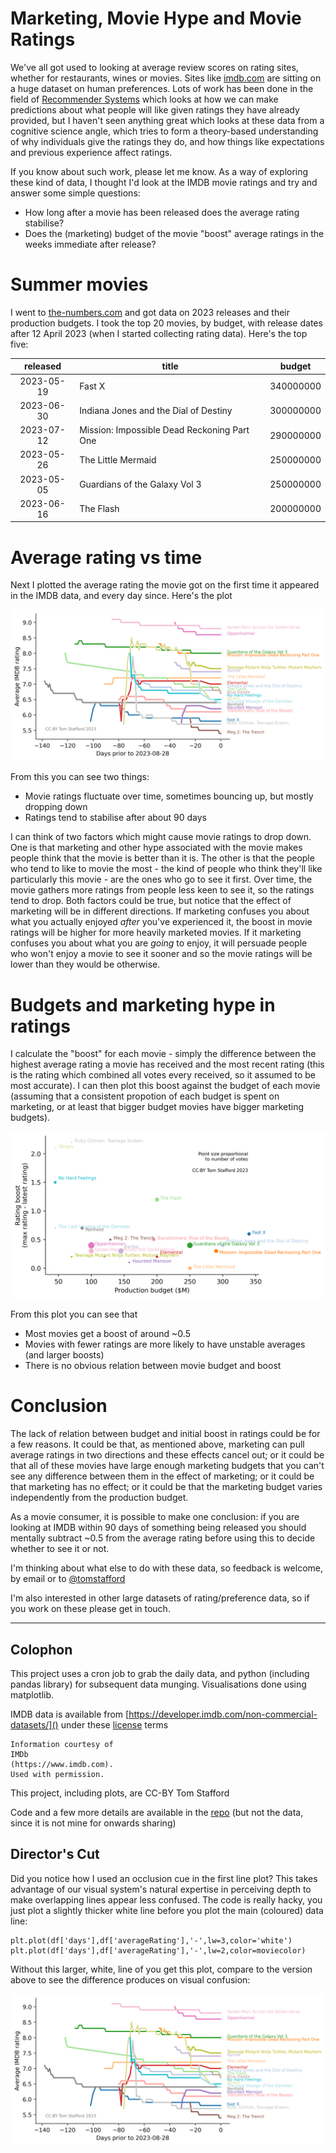 # Marketing, Movie Hype and Movie Ratings

We've all got used to looking at average review scores on rating sites, whether for restaurants, wines or movies. Sites like [imdb.com](imdb.com) are sitting on a huge dataset on human preferences. Lots of work has been done in the field of [Recommender Systems](https://en.wikipedia.org/wiki/Recommender_system) which looks at how we can make predictions about what people will like given ratings they have already provided, but I haven't seen anything great which looks at these data from a cognitive science angle, which tries to form a theory-based understanding  of why individuals give the ratings they do, and how things like expectations and previous experience affect ratings. 

If you know about such work, please let me know. As a way of exploring these kind of data, I thought I'd look at the IMDB movie ratings and try and answer some simple questions:

* How long after a movie has been released does the average rating stabilise?
* Does the (marketing) budget of the movie "boost" average ratings in the weeks immediate after release?


# Summer movies

I went to [the-numbers.com](https://www.the-numbers.com/movie/budgets/all) and got data on 2023 releases and their production budgets. I took the top 20 movies, by budget, with release dates after 12 April 2023 (when I started collecting rating data). Here's the top five:

|   released   | title                                      |   budget   |
|:------------:|--------------------------------------------|:----------:|
|  2023-05-19  | Fast X                                     | 340000000  |
|  2023-06-30  | Indiana Jones and the Dial of Destiny     | 300000000  |
|  2023-07-12  | Mission: Impossible Dead Reckoning Part One | 290000000  |
|  2023-05-26  | The Little Mermaid                         | 250000000  |
|  2023-05-05  | Guardians of the Galaxy Vol 3             | 250000000  |
|  2023-06-16  | The Flash                                 | 200000000  |


# Average rating vs time

Next I plotted the average rating the movie got on the first time it appeared in the IMDB data, and every day since. Here's the plot

![](plots/average_ratings.png)

From this you can see two things:

* Movie ratings fluctuate over time, sometimes bouncing up, but mostly dropping down
* Ratings tend to stabilise after about 90 days

I can think of two factors which might cause movie ratings to drop down. One is that marketing and other hype associated with the movie makes people think that the movie is better than it is. The other is that the people who tend to like to movie the most - the kind of people who think they'll like particularly this movie - are the ones who go to see it first. Over time, the movie gathers more ratings from people less keen to see it, so the ratings tend to drop. Both factors could be true, but notice that the effect of marketing will be in different directions. If marketing confuses you about what you actually enjoyed *after* you've experienced it, the boost in movie ratings will be higher for more heavily marketed movies. If it marketing confuses you about what you are *going* to enjoy, it will persuade people who won't enjoy a movie to see it sooner and so the movie ratings will be lower than they would be otherwise.


# Budgets and marketing hype in ratings

I calculate the "boost" for each movie - simply the difference between the highest average rating a movie has received and the most recent rating (this is the rating which combined all votes every received, so it assumed to be most accurate). I can then plot this boost against the budget of each movie (assuming that a consistent propotion of each budget is spent on marketing, or at least that bigger budget movies have bigger marketing budgets).

 ![](plots/boost.png)
 
 From this plot you can see that
 
 * Most movies get a boost of around ~0.5
 * Movies with fewer ratings are more likely to have unstable averages (and larger boosts)
 * There is no obvious relation between movie budget and boost
 
# Conclusion
 
The lack of relation between budget and initial boost in ratings could be for a few reasons. It could be that, as mentioned above, marketing can pull average ratings in two directions and these effects cancel out; or it could be that all of these movies have large enough marketing budgets that you can't see any difference between them in the effect of marketing; or it could be that marketing has no effect; or it could be that the marketing budget varies independently from the production budget.
 
As a movie consumer, it is possible to make one conclusion: if you are looking at IMDB within 90 days of something being released you should mentally subtract ~0.5 from the average rating before using this to decide whether to see it or not.
 
I'm thinking about what else to do with these data, so feedback is welcome, by email or to [@tomstafford](https://mastodon.online/@tomstafford)

I'm also interested in other large datasets of rating/preference data, so if you work on these please get in touch.

---

## Colophon

This project uses a cron job to grab the daily data, and python (including pandas library) for subsequent data munging. Visualisations done using matplotlib.

IMDB data is available from [https://developer.imdb.com/non-commercial-datasets/]() under these [license](imdb_LICENSE.txt) terms

    Information courtesy of
    IMDb
    (https://www.imdb.com).
    Used with permission.

This project, including plots, are CC-BY Tom Stafford

Code and a few more details are available in the [repo](https://github.com/tomstafford/imdb) (but not the data, since it is not mine for onwards sharing)

## Director's Cut

Did you notice how I used an occlusion cue in the first line plot? This takes advantage of our visual system's natural expertise in perceiving depth to make overlapping lines appear less confused. The code is really hacky, you just plot a slightly thicker white line before you plot the main (coloured) data line:

```
plt.plot(df['days'],df['averageRating'],'-',lw=3,color='white')
plt.plot(df['days'],df['averageRating'],'-',lw=2,color=moviecolor)   
```

Without this larger, white, line of you get this plot, compare to the version above to see the difference produces on visual confusion:

![](plots/average_ratings_noocclusion.png)

